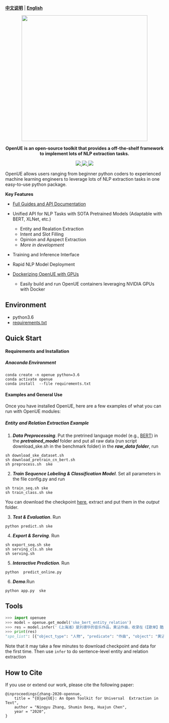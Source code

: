 [**中文说明**](https://github.com/zxlzr/OpenUE/blob/master/README_CN.md) | [**English**](https://github.com/zxlzr/OpenUE/)
<p align="center">
    <a href="https://github.com/zxlzr/OpenUE"> <img src="https://raw.githubusercontent.com/zxlzr/OpenUE/master/docs/img/logo.jpg" width="400"/></a>
</p>

<p align="center">
<strong> OpenUE is an open-source  toolkit that provides a off-the-shelf framework to implement lots of NLP extraction tasks. 
    </strong>
</p>
<p align="center">
    <a href="https://circleci.com/gh/zxlzr/OpenUE">
        <img src="https://img.shields.io/circleci/build/github/zxlzr/OpenUE/master?token=c19c48a56cf6010fed1a63a9bae86acc72e91c24">
    </a>
    <a href="https://badge.fury.io/py/openue">
        <img src="https://badge.fury.io/py/openue.svg">
    </a>
    <a href="https://github.com/zxlzr/OpenUE/blob/master/LICENSE">
        <img src="https://img.shields.io/github/license/zxlzr/OpenUE">
    </a>
</p>


OpenUE allows users ranging from beginner python coders to experienced machine learning engineers to leverage
lots of NLP extraction  tasks in one easy-to-use python package.

**Key Features**

  - [Full Guides and API Documentation](https://openue-docs.readthedocs.io/en/latest/) 

  - Unified API for NLP Tasks with SOTA Pretrained Models (Adaptable with BERT, XLNet, etc.)
    - Entity and Realation Extraction
    - Intent and Slot Filling
    - Opinion and Apspect Extraction
    - <em> More in development </em>
  - Training and Inference Interface
  - Rapid NLP Model Deployment
  - [Dockerizing OpenUE with GPUs](https://hub.docker.com/r/)
    - Easily build and run OpenUE containers leveraging NVIDIA GPUs with Docker
## Environment
  - python3.6
  - [requirements.txt](https://github.com/zxlzr/OpenUE/blob/master/requirements.txt) 

## Quick Start

#### Requirements and Installation

##### Anaconda Environment

```
conda create -n openue python=3.6
conda activate openue
conda install  --file requirements.txt 
```

#### Examples and General Use

Once you have installed OpenUE, here are a few examples of what you can run with OpenUE modules:

##### Entity and Relation Extraction Example

1. ***Data Preprocessing***. Put the pretrined language model (e.g., [BERT](https://github.com/google-research/bert)) in the ***pretrained_model*** folder and put all raw data (run script download_ske.sh in the benchmark folder) in the ***raw_data folder***, run
```
sh download_ske_dataset.sh
sh download_pretrain_cn_bert.sh
sh preprocess.sh  ske
```
2. ***Train Sequence Labeling & Classification Model***. Set all parameters in the file config.py and run 
```
sh train_seq.sh ske
sh train_class.sh ske
```
You can download the checkpoint [here](), extract and put them in the *output* folder.

3. ***Test & Evaluation***. Run 

```
python predict.sh ske
```
4. ***Export & Serving***. Run
```
sh export_seq.sh ske
sh serving_cls.sh ske
sh serving.sh
```
5. ***Interactive Prediction***. Run
```
python  predict_online.py
```
6. ***Demo***.Run
```
python app.py  ske
```
## Tools

```python
>>> import openuee
>>> model = openue.get_model('ske_bert_entity_relation')
>>> res = model.infer('《上海滩》是刘德华的音乐作品，黄沾作曲，收录在《【歌单】酷我热门单曲合辑》专辑中')
>>> print(res)
"spo_list": [{"object_type": "人物", "predicate": "作曲", "object": "黄沾", "subject_type": "歌曲", "subject": "上海滩"}, {"object_type": "音乐专辑", "predicate": "所属专辑", "object": "【歌单】酷我热门单曲合辑", "subject_type": "歌曲", "subject": "上海滩"}, {"object_type": "人物", "predicate": "歌手", "object": "刘德华", "subject_type": "歌曲", "subject": "上海滩"}]
```
Note that it may take a few minutes to download checkpoint and data for the first time. Then use `infer` to do sentence-level entity and relation extraction


## How to Cite

If you use or extend our work, please cite the following paper:

```
@inproceedings{zhang-2020-opennue,
    title = "{O}pe{UE}: An Open Toolkit for Universal  Extraction in Text",
    author = "Ningyu Zhang, Shumin Deng, Huajun Chen",
    year = "2020",
}
```
